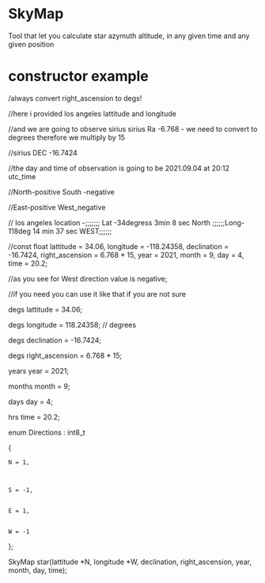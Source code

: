 # SkyMap
Tool that let you calculate star azymuth altitude, in any given time and any given position




# constructor example 

/always convert right_ascension to degs!

//here i provided los angeles lattitude and longitude


//and we are going to observe sirius sirius Ra -6.768 - we need to convert to degrees therefore we multiply by 15


//sirius DEC -16.7424


//the day and time of observation is going to be 2021.09.04 at 20:12 utc_time


//North-positive South -negative


//East-positive West_negative


// los angeles location -;;;;;;; Lat -34degress 3min 8 sec North ;;;;;;Long-118deg 14 min  37 sec WEST;;;;;;



//const float lattitude = 34.06, longitude = -118.24358, declination = -16.7424, right_ascension = 6.768 * 15, year = 2021, month = 9, day = 4, time = 20.2;


//as you see for West direction value is negative;


//if you need you can use it like that if you are not sure


degs lattitude = 34.06;


degs longitude = 118.24358; // degrees


degs declination = -16.7424;


degs right_ascension = 6.768 * 15;


years year = 2021;


months month = 9;


days day = 4;


hrs time = 20.2;


enum Directions : int8_t


{


    N = 1,
    
    
    
    S = -1,
    
    
    E = 1,
    
    
    W = -1
    
    
};



SkyMap star(lattitude *N, longitude *W, declination, right_ascension, year, month, day, time);


